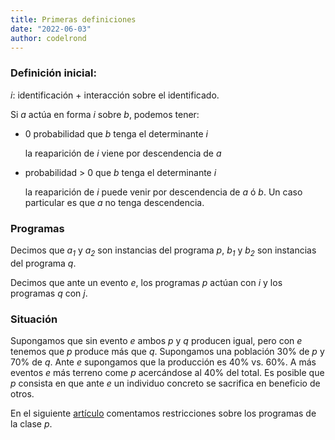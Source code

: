 ```yaml
---
title: Primeras definiciones
date: "2022-06-03"
author: codelrond
---
```


### Definición inicial:

_i_: identificación + interacción sobre el identificado.

Si _a_ actúa en forma _i_ sobre _b_, podemos tener:

- 0 probabilidad que _b_ tenga el determinante _i_

    la reaparición de _i_ viene por descendencia de _a_

- probabilidad > 0 que _b_ tenga el determinante _i_

    la reaparición de _i_ puede venir por descendencia de _a_ ó _b_. Un caso particular es que _a_ no tenga descendencia.

### Programas

Decimos que _a<sub>1</sub>_ y _a<sub>2</sub>_ son instancias del programa _p_, _b<sub>1</sub>_ y _b<sub>2</sub>_ son instancias del programa _q_.

Decimos que ante un evento _e_, los programas _p_ actúan con _i_ y los programas _q_ con _j_.


### Situación

Supongamos que sin evento _e_ ambos _p_ y _q_ producen igual, pero con _e_ tenemos que _p_ produce más que _q_. Supongamos una población 30% de _p_ y 70% de _q_. Ante _e_ supongamos que la producción es 40% vs. 60%. A más eventos _e_ más terreno come _p_ acercándose al 40% del total. Es posible que _p_ consista en que ante _e_ un individuo concreto se sacrifica en beneficio de otros.

En el siguiente [artículo](/blog/2) comentamos restricciones sobre los programas de la clase _p_.
